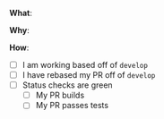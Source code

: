 <!-- It is strongly recommended to first create an issue, then prepare a Pull Request - the issue will be used to discuss the idea as a whole, while the PR will be used to discuss implementation. -->

**What**:

**Why**:

**How**:

- [ ] I am working based off of `develop`
- [ ] I have rebased my PR off of `develop`
- [ ] Status checks are green
  - [ ] My PR builds
  - [ ] My PR passes tests
